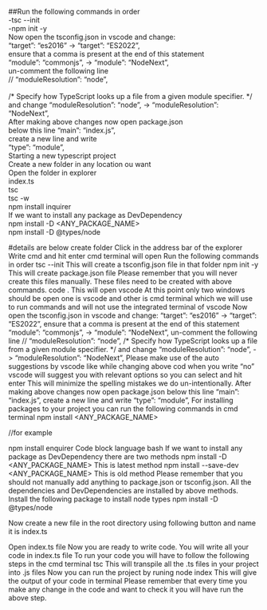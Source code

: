 ##Run the following commands in order<br />
-tsc --init<br />
-npm init -y<br />
Now open the tsconfig.json in vscode and change:<br />
“target”: “es2016” -> “target”: “ES2022”,<br />
ensure that a comma is present at the end of this statement<br />
“module”: “commonjs”, -> “module”: “NodeNext”,<br />
un-comment the following line<br />
// “moduleResolution”: “node”,<br />                       
/* Specify how TypeScript looks up a file from a given module specifier. */<br />
and change “moduleResolution”: “node”, -> “moduleResolution”: “NodeNext”,<br />
After making above changes now open package.json<br />
below this line “main”: “index.js”,<br />
create a new line and write<br />
“type”: “module”,<br />
Starting a new typescript project<br />
Create a new folder in any location ou want<br />
Open the folder in explorer<br />
index.ts<br />
tsc<br />
tsc -w<br />
npm install inquirer<br />
If we want to install any package as DevDependency <br />
npm install -D <ANY_PACKAGE_NAME><br />
npm install -D @types/node<br />

#details are below 
create folder
Click in the address bar of the explorer
Write cmd and hit enter
cmd terminal will open
Run the following commands in order
tsc --init
This will create a tsconfig.json file in that folder
npm init -y
This will create package.json file
Please remember that you will never create this files manually. These files need to be created with above commands.
code .
This will open vscode
At this point only two windows should be open one is vscode and other is cmd terminal which we will use to run commands and will not use the integrated terminal of vscode
Now open the tsconfig.json in vscode and change:
“target”: “es2016” -> “target”: “ES2022”,
ensure that a comma is present at the end of this statement
“module”: “commonjs”, -> “module”: “NodeNext”,
un-comment the following line
// “moduleResolution”: “node”,                       /* Specify how TypeScript looks up a file from a given module specifier. */
and change “moduleResolution”: “node”, -> “moduleResolution”: “NodeNext”,
Please make use of the auto suggestions by vscode like while changing above cod when you write “no” vscode will suggest you with relevant options so you can select and hit enter
This will minimize the spelling mistakes we do un-intentionally.
After making above changes now open package.json
below this line “main”: “index.js”,
create a new line and write
“type”: “module”,
For installing packages to your project you can run the following commands in cmd terminal
npm install <ANY_PACKAGE_NAME>

//for example 

npm install enquirer
Code block language
bash
If we want to install any package as DevDependency there are two methods
npm install -D <ANY_PACKAGE_NAME>
This is latest method
npm install --save-dev <ANY_PACKAGE_NAME>
This is old method
Please remember that you should not manually add anything to package.json or tsconfig.json. All the dependencies and DevDependencies are installed by above methods.
Install the following package to install node types
npm install -D @types/node

Now create a new file in the root directory using following button and name it is index.ts

Open index.ts file
Now you are ready to write code. You will write all your code in index.ts file
To run your code you will have to follow the following steps in the cmd terminal
tsc
This will transpile all the .ts files in your project into .js files
Now you can run the project by runing
node index
This will give the output of your code in terminal
Please remember that every time you make any change in the code and want to check it you will have run the above step.

 
 
